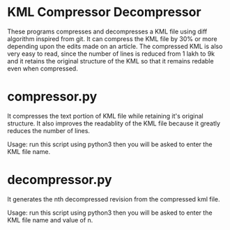 KML Compressor Decompressor
===========================
These programs compresses and decompresses a KML file using diff algorithm inspired from git. It can compress the KML file by 30% or more depending upon the edits made on an article. The compressed KML is also very easy to read, since the number of lines is reduced from 1 lakh to 9k and it retains the original structure of the KML so that it remains redable even when compressed.

compressor.py
=============
It compresses the text portion of KML file while retaining it's original structure. It also improves the readablity of the KML file 
because it greatly reduces the number of lines.

Usage: run this script using python3 then you will be asked to enter the KML file name.

decompressor.py
===============
It generates the nth decompressed revision from the compressed kml file. 

Usage: run this script using python3 then you will be asked to enter the KML file name and value of n.

